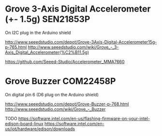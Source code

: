 
# Grove 3-Axis Digital Accelerometer (+- 1.5g) SEN21853P

On I2C plug in the Arduino shield

http://www.seeedstudio.com/depot/Grove-3Axis-Digital-Accelerometer15g-p-765.html
http://www.seeedstudio.com/wiki/Grove_-_3-Axis_Digital_Accelerometer(%C2%B11.5g)

https://github.com/Seeed-Studio/Accelerometer_MMA7660

# Grove Buzzer COM22458P

On digital pin 6 (D6 plug on the Arduino shield)

http://www.seeedstudio.com/depot/Grove-Buzzer-p-768.html
http://www.seeedstudio.com/wiki/Grove_-_Buzzer

TODO
https://software.intel.com/en-us/flashing-firmware-on-your-intel-edison-board-linux
https://software.intel.com/en-us/iot/hardware/edison/downloads




